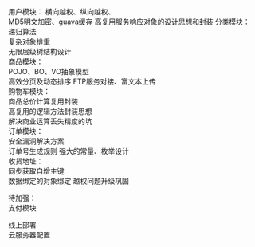 用户模块： 
  横向越权、纵向越权、  
  MD5明文加密、guava缓存 
  高复用服务响应对象的设计思想和封装 
分类模块：   
  递归算法  
  复杂对象排重  
  无限层级树结构设计   
商品模块：   
  POJO、BO、VO抽象模型  
  高效分页及动态排序 
  FTP服务对接、富文本上传   
购物车模块：    
  商品总价计算复用封装  
  高复用的逻辑方法封装思想  
  解决商业运算丢失精度的坑    
订单模块：   
  安全漏洞解决方案  
  订单号生成规则 
  强大的常量、枚举设计    
收货地址：   
  同步获取自增主键  
  数据绑定的对象绑定 
  越权问题升级巩固  
  
  
  
待加强：  
支付模块  

线上部署  
云服务器配置
